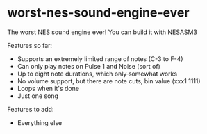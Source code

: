 # worst-nes-sound-engine-ever
The worst NES sound engine ever!
You can build it with NESASM3

Features so far:
- Supports an extremely limited range of notes (C-3 to F-4)
- Can only play notes on Pulse 1 and Noise (sort of)
- Up to eight note durations, which ~~only somewhat~~ works
- No volume support, but there are note cuts, bin value (xxx1 1111)
- Loops when it's done
- Just one song

Features to add:
- Everything else
